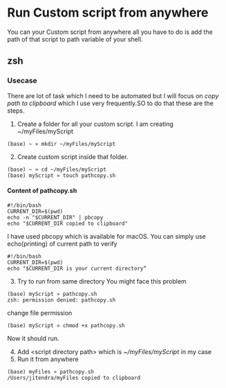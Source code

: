 # Run Custom script from anywhere

You can your Custom script from anywhere all you have to do is add the path of that script to path variable of your shell.

## zsh
### Usecase
There are lot of task which I need to be automated but I will focus on *_copy path to clipboard_* which I use very frequently.SO to do that these are the steps.
1. Create a folder for all your custom script.
I am creating ~/myFiles/myScript

```
(base) ~ » mkdir ~/myFiles/myScript

```

2. Create custom script inside that folder.

```
(base) ~ » cd ~/myFiles/myScript
(base) myScript » touch pathcopy.sh
```

#### Content of pathcopy.sh

```
#!/bin/bash
CURRENT_DIR=$(pwd)
echo -n "$CURRENT_DIR" | pbcopy
echo "$CURRENT_DIR copied to clipboard"
```
I have used pbcopy which is available for macOS. You can simply use echo(printing) of current path to verify

```
#!/bin/bash
CURRENT_DIR=$(pwd)
echo "$CURRENT_DIR is your current directory“
```

3. Try to run from same directory
You might face this problem

```
(base) myScript » pathcopy.sh
zsh: permission denied: pathcopy.sh
```
change file permission

```
(base) myScript » chmod +x pathcopy.sh
```

Now it should run.

4. Add <script directory path\> which is _~/myFiles/myScript_ in my case
5. Run it from anywhere

```
(base) myFiles » pathcopy.sh                                                     
/Users/jitendra/myFiles copied to clipboard
```